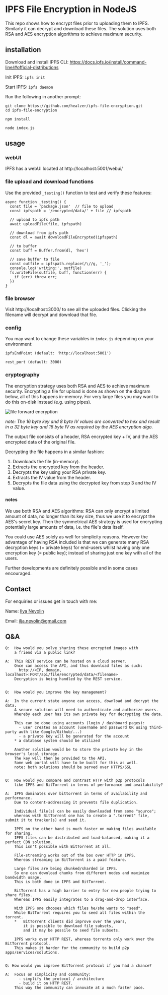 # IPFS File Encryption in NodeJS

This repo shows how to encrypt files prior to uploading them to IPFS. Similarly it can decrypt and download these files. The solution uses both RSA and AES encryption algorithms to achieve maximum security.

## installation

Download and install IPFS CLI: https://docs.ipfs.io/install/command-line/#official-distributions

Init IPFS: `ipfs init`

Start IPFS: `ipfs daemon`

Run the following in another prompt:

```
git clone https://github.com/healzer/ipfs-file-encryption.git
cd ipfs-file-encryption

npm install

node index.js
```

## usage

### webUI

IPFS has a webUI located at http://localhost:5001/webui/

### file upload and download functions

Use the provided `_testing()` function to test and verify these features:

```JS
async function _testing() {
  const file = 'package.json'  // file to upload
  const ipfspath = '/encrypted/data/' + file // ipfspath

  // upload to ipfs path
  await uploadFile(file, ipfspath)

  // download from ipfs path
  const dl = await downloadFileEncrypted(ipfspath)

  // to buffer
  const buff = Buffer.from(dl, 'hex')

  // save buffer to file
  const outfile = ipfspath.replace(/\//g, '_');
  console.log('writing:', outfile)
  fs.writeFile(outfile, buff, function(err) {
    if (err) throw err;
  })
}
```

### file browser

Visit http://localhost:3000/ to see all the uploaded files. Clicking the filename will decrypt and download that file.

### config

You may want to change these variables in `index.js` depending on your environment:

`ipfsEndPoint (default: 'http://localhost:5001')`

`rest_port (default: 3000)`

### cryptography

The encryption strategy uses both RSA and AES to achieve maximum security.
Encrypting a file for upload is done as shown on the diagram below, all of this happens in-memory.
For very large files you may want to do this on-disk instead (e.g. using pipes).

![file forward encryption](/assets/imgs/ipfs_encrypt.png?raw=true)

_note: The 16 byte key and 8 byte IV values are converted to hex and result in a 32 byte key and 16 byte IV as required by the AES encryption algo._

The output file consists of a header, RSA encrypted key + IV, and the AES encrypted data of the original file.

Decrypting the file happens in a similar fashion:

1. Downloads the file (in-memory).
2. Extracts the encrypted key from the header.
3. Decrypts the key using your RSA private key.
4. Extracts the IV value from the header.
5. Decrypts the file data using the decrypted key from step 3 and the IV value.

#### notes

We use both RSA and AES algorithms: RSA can only encrypt a limited amount of data, no longer than its key size, thus we use it to encrypt the AES's secret key. Then the symmetrical AES strategy is used for encrypting potentially large amounts of data, i.e. the file's data itself.

You could use AES solely as well for simplicity reasons. However the advantage of having RSA included is that we can generate many RSA decryption keys (= private keys) for end-users whilst having only one encryption key (= public key); instead of sharing just one key with all of the users.

Further developments are definitely possible and in some cases encouraged.

## Contact

For enquiries or issues get in touch with me:

Name: [Ilya Nevolin](https://www.linkedin.com/in/iljanevolin/)

Email: ilja.nevolin@gmail.com

## Q&A

```
Q:  How would you solve sharing these encrypted images with
    a friend via a public link?

A:  This REST service can be hosted on a cloud server.
    Once can access the API, and thus download files as such:
      http://<IP, domain, localhost>:PORT/api/file/encrypted/data/<filename>
    Decryption is being handled by the REST service.


Q:  How would you improve the key management?

A:  In the current state anyone can access, download and decrypt the data.
    A secure solution will need to authenticate and authorize users.
    Whereby each user has its own private key for decrypting the data.

    This can be done using accounts (login / dashboard pages):
      - user creates an account (username and password OR using third-party auth like Google/Github/...)
      - a private key will be generated for the account
    * a database system should be utilized

    Another solution would be to store the private key in the browser's local storage.
    The key will then be provided to the API.
    Some web portal will have to be built for this as well.
    note: both solutions should be served over HTTPS/SSL


Q:  How would you compare and contrast HTTP with p2p protocols
    like IPFS and BitTorrent in terms of performance and availability?

A:  IPFS dominates over bittorrent in terms of availability and performance.
    Due to content-addressing it prevents file duplication.

    Individual file(s) can be easily downloaded from some "source";
    whereas with BitTorrent one has to create a ".torrent" file, submit it to tracker(s) and seed it.

    IPFS on the other hand is much faster on making files available for sharing.
    IPFS files can be distributed and load-balanced, making it a perfect CDN solution.
    This isn't possible with BitTorrent at all.

    File-streaming works out of the box over HTTP in IPFS.
    Whereas streaming in BitTorrent is a paid feature.

    Large files are being chunked/sharded in IPFS.
    So one can download chunks from different nodes and maximize bandwidth usage.
    This is both done in IPFS and BitTorrent.

    BitTorrent has a high barrier to entry for new people trying to share files.
    Whereas IPFS easily integrates to a drag-and-drop interface.

    With IPFS one chooses which files he/she wants to "seed".
    While BitTorrent requires you to seed all files within the torrent.
    *   BitTorrent clients did improve over the years,
        it is possible to download file subsets,
        and it may be possile to seed file subsets.

    IPFS works over HTTP REST, whereas torrents only work over the BitTorrent protocol.
    This makes it harder for the community to build p2p apps/services/solutions.


Q: How would you improve BitTorrent protocol if you had a chance?

A:  Focus on simplicity and community:
      - simplify the protocol / architecture
      - build it on HTTP REST.
    This way the community can innovate at a much faster pace.


```
